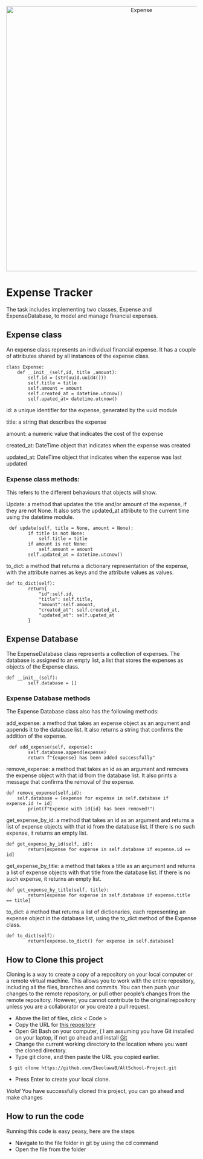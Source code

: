 <p align="center">
  <img alt="Expense" width="700" src="https://i.postimg.cc/2S7YbTh4/istockphoto-1475355603-612x612.jpg"> </p>

# Expense Tracker 

The task includes implementing two classes, Expense and ExpenseDatabase, to model and manage financial expenses.

## Expense class 
An expense class  represents an individual financial expense. It has a couple of attributes shared by all instances of the expense class.

```
class Expense:
    def __init__(self,id, title ,amount):
        self.id = (str(uuid.uuid4()))
        self.title = title
        self.amount = amount
        self.created_at = datetime.utcnow()
        self.upated_at= datetime.utcnow()
```

id: a unique identifier for the expense, generated by the uuid module

title: a string that describes the expense

amount: a numeric value that indicates the cost of the expense

created_at:  DateTime object that indicates when the expense was created

updated_at:  DateTime object that indicates when the expense was last updated

### Expense class methods:
This refers to the different behaviours that objects will show. 

Update: a method that updates the title and/or amount of the expense, if they are not None. It also sets the updated_at attribute to the current time using the datetime module.
```
 def update(self, title = None, amount = None):
        if title is not None:
            self.title = title
        if amount is not None:
            self.amount = amount
        self.updated_at = datetime.utcnow()
```

to_dict: a method that returns a dictionary representation of the expense, with the attribute names as keys and the attribute values as values.

```
def to_dict(self):
        return{
            "id":self.id,
            "title": self.title,
            "amount":self.amount,
            "created_at": self.created_at,
            "updated_at": self.upated_at
        }
```

## Expense Database 
The ExpenseDatabase class represents a collection of expenses. The database is assigned to an empty list, a list that stores the expenses as objects of the Expense class. 

```
def __init__(self):
        self.database = []
```


### Expense Database methods 
The Expense Database class also has the following methods:

add_expense: a method that takes an expense object as an argument and appends it to the database list. It also returns a string that confirms the addition of the expense.

```
 def add_expense(self, expense):
        self.database.append(expense)
        return f"{expense} has been added successfully"

````

remove_expense: a method that takes an id as an argument and removes the expense object with that id from the database list. It also prints a message that confirms the removal of the expense.


```
def remove_expense(self,id):
    self.database = [expense for expense in self.database if expense.id != id]
        print(f"Expense with id{id} has been removed!")
```


get_expense_by_id: a method that takes an id as an argument and returns a list of expense objects with that id from the database list. If there is no such expense, it returns an empty list.

```
def get_expense_by_id(self, id):
        return[expense for expense in self.database if expense.id == id]
```


get_expense_by_title: a method that takes a title as an argument and returns a list of expense objects with that title from the database list. If there is no such expense, it returns an empty list.


```
def get_expense_by_title(self, title):
        return[expense for expense in self.database if expense.title == title]

```

to_dict: a method that returns a list of dictionaries, each representing an expense object in the database list, using the to_dict method of the Expense class.


```
def to_dict(self):
        return[expense.to_dict() for expense in self.database]
```

## How to Clone this project 

Cloning is a way to create a copy of a repository on your local computer or a remote virtual machine.
This allows you to work with the entire repository, including all the files, branches and commits. You can then push your changes to the remote repository, or pull other people’s changes from the remote repository. However, you cannot contribute to the original repository unless you are a collaborator or you create a pull request.

- Above the list of files, click < Code > 
- Copy the URL for [this repository](https://github.com/IkeoluwaB/AltSchool-Project.git)
- Open Git Bash on your computer, ( I am assuming you have Git installed on your laptop, if not go ahead and install [Git](https://git-scm.com/downloads) 
- Change the current working directory to the location where you want the cloned directory.
- Type git clone, and then paste the URL you copied earlier.

```
 $ git clone https://github.com/IkeoluwaB/AltSchool-Project.git
```
- Press Enter to create your local clone.
  
*Viola!*
You have successfully cloned this project, you can go ahead and make changes 


## How to run the code 
Running this code is easy peasy, here are the steps
- Navigate to the file folder in git by using the cd command
- Open the file from the folder 


